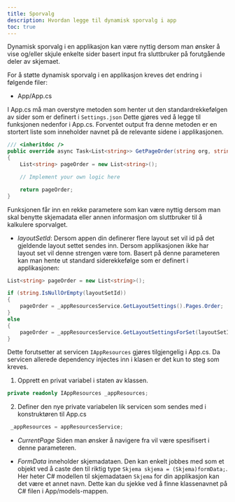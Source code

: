 ```yaml
---
title: Sporvalg
description: Hvordan legge til dynamisk sporvalg i app
toc: true
---
```


Dynamisk sporvalg i en applikasjon kan være nyttig dersom man ønsker å vise og/eller skjule enkelte sider 
basert input fra sluttbruker på forutgående deler av skjemaet. 

For å støtte dynamisk sporvalg i en applikasjon kreves det endring i følgende filer: 
- App/App.cs


I App.cs må man overstyre metoden som henter ut den standardrekkefølgen av sider som er definert i `Settings.json`
Dette gjøres ved å legge til funksjonen nedenfor i App.cs. 
Forventet output fra denne metoden er en stortert liste som inneholder navnet på de relevante sidene i applikasjonen. 

```cs
/// <inheritdoc />
public override async Task<List<string>> GetPageOrder(string org, string app, int instanceOwnerId, Guid instanceGuid, string layoutSetId, string currentPage, string dataTypeId, object formData)
{
    List<string> pageOrder = new List<string>();

    // Implement your own logic here

    return pageOrder;
}
```

Funksjonen får inn en rekke parametere som kan være nyttig dersom man skal benytte skjemadata
eller annen informasjon om sluttbruker til å kalkulere sporvalget.

- *layoutSetId*: Dersom appen din definerer flere layout set vil id på det gjeldende layout settet sendes inn. 
Dersom applikasjonen ikke har layout set vil denne strengen være tom. Basert på denne parameteren kan man hente 
ut standard siderekkefølge som er definert i applikasjonen:

```cs
List<string> pageOrder = new List<string>();

if (string.IsNullOrEmpty(layoutSetId))
{
    pageOrder = _appResourcesService.GetLayoutSettings().Pages.Order;
}
else
{
    pageOrder = _appResourcesService.GetLayoutSettingsForSet(layoutSetId).Pages.Order;
}
```

Dette forutsetter at servicen `IAppResources` gjøres tilgjengelig i App.cs. 
Da servicen allerede dependency injectes inn i klasen er det kun to steg som kreves. 

1. Opprett en privat variabel i staten av klassen.

```cs
private readonly IAppResources _appResources;
```

2. Definer den nye private variabelen lik servicen som sendes med i konstruktøren til App.cs

```cs
 _appResources = appResourcesService;
```

- *CurrentPage* Siden man ønsker å navigere fra vil være spesifisert i denne parameteren.

- *FormData* inneholder skjemadataen. Den kan enkelt jobbes med som et objekt ved å caste den til riktig type `Skjema skjema = (Skjema)formData;`.
Her heter C# modellen til skjemadataen `Skjema` for din applikasjon kan det være et annet navn. 
Dette kan du sjekke ved å finne klassenavnet på C# filen i App/models-mappen.
